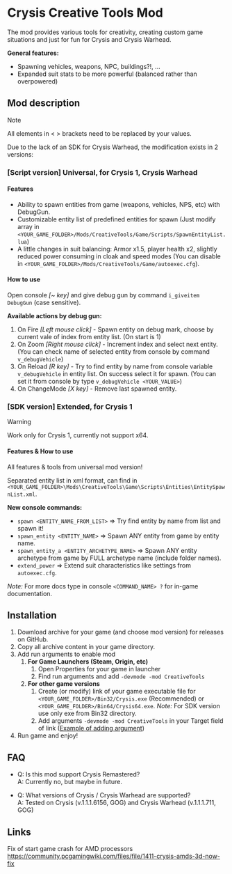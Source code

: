 # Crysis Creative Tools Mod

The mod provides various tools for creativity, creating custom game situations and just for fun for Crysis and Crysis Warhead.

**General features:**
- Spawning vehicles, weapons, NPC, buildings?!, ...
- Expanded suit stats to be more powerful (balanced rather than overpowered)

## Mod description

> [!NOTE]
> All elements in < > brackets need to be replaced by your values.


Due to the lack of an SDK for Crysis Warhead, the modification exists in 2 versions:

### **[Script version] Universal, for Crysis 1, Crysis Warhead**

#### Features
- Ability to spawn entities from game (weapons, vehicles, NPS, etc) with DebugGun.
- Customizable entity list of predefined entities for spawn (Just modify array in ```<YOUR_GAME_FOLDER>/Mods/CreativeTools/Game/Scripts/SpawnEntityList.lua```)
- A little changes in suit balancing: Armor x1.5, player health x2, slightly reduced power consuming in cloak and speed modes (You can disable in ```<YOUR_GAME_FOLDER>/Mods/CreativeTools/Game/autoexec.cfg```).


#### How to use

Open console *[~ key]* and give debug gun by command ```i_giveitem DebugGun``` (case sensitive).

**Available actions by debug gun:**
 1. On Fire *[Left mouse click]* - Spawn entity on debug mark, choose by current vale of index from entity list. (On start is 1)
 2. On Zoom *[Right mouse click]* - Increment index and select next entity. (You can check name of selected entity from console by command ```v_debugVehicle```)
 3. On Reload *[R key]* - Try to find entity by name from console variable ```v_debugVehicle``` in entity list. On success select it for spawn. (You can set it from console by type ```v_debugVehicle <YOUR_VALUE>```)
 4. On ChangeMode *[X key]* - Remove last spawned entity.

### **[SDK version] Extended, for Crysis 1**

> [!WARNING]
> Work only for Crysis 1, currently not support x64.

#### Features & How to use
All features & tools from universal mod version!

Separated entity list in xml format, can find in ```<YOUR_GAME_FOLDER>\Mods\CreativeTools\Game\Scripts\Entities\EntitySpawnList.xml```.

**New console commands:**
- ```spawn <ENTITY_NAME_FROM_LIST>``` => Try find entity by name from list and spawn it!
- ```spawn_entity <ENTITY_NAME>``` => Spawn ANY entity from game by entity name.
- ```spawn_entity_a <ENTITY_ARCHETYPE_NAME>``` => Spawn ANY entity archetype from game by FULL archetype name (include folder names).
- ```extend_power``` => Extend suit characteristics like settings from ```autoexec.cfg```.

*Note:* For more docs type in console ```<COMMAND_NAME> ?``` for in-game documentation.

## Installation

1. Download archive for your game (and choose mod version) for releases on GitHub.
2. Copy all archive content in your game directory.
3. Add run arguments to enable mod
   1. **For Game Launchers (Steam, Origin, etc)**
      1. Open Properties for your game in launcher
      2. Find run arguments and add ```-devmode -mod CreativeTools```
   2. **For other game versions** 
      1. Create (or modify) link of your game executable file for ```<YOUR_GAME_FOLDER>/Bin32/Crysis.exe``` (Recommended) or ```<YOUR_GAME_FOLDER>/Bin64/Crysis64.exe```.
      *Note:* For SDK version use only exe from Bin32 directory.
      2. Add arguments ```-devmode -mod CreativeTools``` in your Target field of link ([Example of adding argument](https://superuser.com/questions/29569/how-to-add-command-line-options-to-shortcut))
4. Run game and enjoy!


## FAQ

- Q: Is this mod support Crysis Remastered? <br />
A: Currently no, but maybe in future. 

- Q: What versions of Crysis / Crysis Warhead are supported? <br />
A: Tested on Crysis (v.1.1.1.6156, GOG) and Crysis Warhead (v.1.1.1.711, GOG)


## Links

Fix of start game crash for AMD processors
https://community.pcgamingwiki.com/files/file/1411-crysis-amds-3d-now-fix